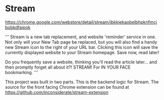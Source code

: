 # Stream

https://chrome.google.com/webstore/detail/stream/jbkkjekaobelbhpknfmcjbobkdfajpok

'''
Stream is a new tab replacement, and website 'reminder' service in one. Not only will your New Tab page be replaced, but you will also find a handy new Stream icon to the right of your URL bar. Clicking this icon will save the currently displayed website to your Stream homepage. Save now, read later!

Do you frequently save a website, thinking you'll read the article later... and then promptly forget all about it?!
STREAM! For IN YOUR FACE bookmarking.
'''

This project was built in two parts. This is the backend logic for Stream. The source for the front facing Chrome extension can be found at https://github.com/inconsiderate/stream-extension